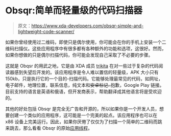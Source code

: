 # Obsqr:简单而轻量级的代码扫描器

> 原文：<https://www.xda-developers.com/obsqr-simple-and-lightweight-code-scanner/>

如果你曾经使用过二维码，即使只是偶尔使用，你可能会在你的手机上安装一个二维码扫描仪。这些应用程序中有很多都有各种额外的功能和选项，这很好。然而，如果你想做的只是偶尔扫描代码，你可能会发现自己采取了不必要的步骤。

这就是 Obqsr 的用武之地，它是由 XDA 成员 [trikita](http://forum.xda-developers.com/member.php?u=4496296) 在对一些过于复杂的代码阅读器感到失望后开发的。该应用程序是令人难以置信的轻量级，APK 大小只有 150kb，只是执行它的一个目的-扫描代码。它能够处理最常见的代码，如网址，电子邮件，地理位置，联系信息，纯文本和~~安卓标记..~~抱歉，Google Play 链接。目前支持的语言是英语和俄语，但开发商表示，帮助翻译成其他语言将是受欢迎的。

其他的好处包括 Obsqr 是完全无广告和开源的，所以如果你是一个开发人员，想要创建一个类似的应用程序，这可能是一个完美的起点。该应用程序也可以在 x86 设备上完美运行。因此，如果你厌倦了仅仅为了扫描一个简单的二维码而跳来跳去，那么看看 Obsqr 的原始[应用线程](http://forum.xda-developers.com/showthread.php?p=23920723#post23920723)。